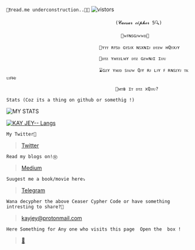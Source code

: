 `🚫❗read.me underconstruction..🚧🚧` ![vistors](https://visitor-badge.laobi.icu/badge?page_id=KayJey.KayJey) 


                                            (𝓒𝓪𝓮𝓼𝓪𝓻 𝓬𝓲𝓹𝓱𝓮𝓻 5🔍)

                                              🍒ᴡꜰɴꜱɢᴊᴡᴡᴅ🍒

                                      🦴ʏᴛᴛ ʀꜰꜱᴅ ɢᴛꜱᴊx ɴꜱxɴɪᴊ ᴅᴛᴢᴡ ʜQᴛxᴊʏ 

                                      🔨ᴅᴛᴢ ʏᴍᴛᴢʟᴍʏ ᴅᴛᴢ ɢᴢᴡɴᴊɪ ɪᴊᴊᴜ 

                                      ⌛ɢᴢʏ ʏᴍᴊᴅ ꜱᴊᴀᴊᴡ Qᴊʏ ʀᴊ ʟᴊʏ ꜰ ʀɴꜱᴢʏᴊ ᴛᴋ ᴜᴊꜰʜᴊ 

                                            🌌ᴍᴛʙ ɪᴛ ᴅᴛᴢ xQᴊᴊᴜ? 




                                      
   
   
`Stats (Coz its a thing on github or somethig !) `

![MY STATS](https://github-readme-stats.vercel.app/api?username=KayJey&show_icons=true&border_color=2e4058)

[![KAY JEY-- Langs](https://github-readme-stats.vercel.app/api/top-langs/?username=KayJey&layout=compact&border_color=2e4058)](https://github.com/KayJey/github-readme-stats)



`My Twitter🎫`
>[Twitter](https://twitter.com/kay97061184)

`Read my blogs on!Ⓜ️`
>[Medium](https://18104065-cse.medium.com/)

`Suugest me a book/movie here⤵️`
>[Telegram](https://t.me/Summer_Moon)

`Wana decypher the above Ceaser Cypher Code or have something intresting to share?🧀`
>kayjey@protonmail.com

`Here Something for Any one who visits this page  Open the  box !`
>[🎁](https://github.com/KayJey/git_test/blob/master/README.md)







 









